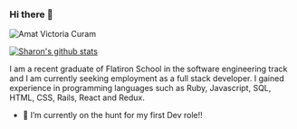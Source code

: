 ### Hi there 👋

![Amat Victoria Curam](https://i.ibb.co/SrR8Hrc/Simple-Technology-Linked-In-Banner-1.png)



[![Sharon's github stats](https://github-readme-stats.vercel.app/api?username=sedx876)](https://github.com/sedx876/github-readme-stats)

 I am a recent graduate of Flatiron School in the software engineering track and I am currently seeking employment as a full stack developer. I gained experience in programming languages such as Ruby, Javascript, SQL, HTML, CSS, Rails, React and Redux.

- 🌱 I’m currently on the hunt for my first Dev role!!

<!--
**sedx876/sedx876** is a ✨ _special_ ✨ repository because its `README.md` (this file) appears on your GitHub profile.

Here are some ideas to get you started:

- 🔭 I’m currently working on ...
- 🌱 I’m currently learning ...
- 👯 I’m looking to collaborate on ...
- 🤔 I’m looking for help with ...
- 💬 Ask me about ...
- 📫 How to reach me: ...
- 😄 Pronouns: ...
- ⚡ Fun fact: ...
-->
